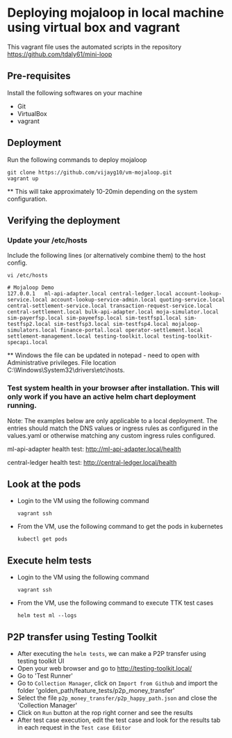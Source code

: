 # Deploying mojaloop in local machine using virtual box and vagrant

This vagrant file uses the automated scripts in the repository https://github.com/tdaly61/mini-loop

## Pre-requisites

Install the following softwares on your machine

- Git
- VirtualBox
- vagrant

## Deployment

Run the following commands to deploy mojaloop

```
git clone https://github.com/vijayg10/vm-mojaloop.git
vagrant up
```
** This will take approximately 10-20min depending on the system configuration.

## Verifying the deployment

### Update your /etc/hosts

Include the following lines (or alternatively combine them) to the host config.
```
vi /etc/hosts
```
```
# Mojaloop Demo
127.0.0.1   ml-api-adapter.local central-ledger.local account-lookup-service.local account-lookup-service-admin.local quoting-service.local central-settlement-service.local transaction-request-service.local central-settlement.local bulk-api-adapter.local moja-simulator.local sim-payerfsp.local sim-payeefsp.local sim-testfsp1.local sim-testfsp2.local sim-testfsp3.local sim-testfsp4.local mojaloop-simulators.local finance-portal.local operator-settlement.local settlement-management.local testing-toolkit.local testing-toolkit-specapi.local
```

** Windows the file can be updated in notepad - need to open with Administrative privileges. File location C:\Windows\System32\drivers\etc\hosts.


### Test system health in your browser after installation. This will only work if you have an active helm chart deployment running.

Note: The examples below are only applicable to a local deployment. The entries should match the DNS values or ingress rules as configured in the values.yaml or otherwise matching any custom ingress rules configured.

ml-api-adapter health test: http://ml-api-adapter.local/health

central-ledger health test: http://central-ledger.local/health

## Look at the pods

- Login to the VM using the following command
  ```
  vagrant ssh
  ```

- From the VM, use the following command to get the pods in kubernetes
  ```
  kubectl get pods
  ```

## Execute helm tests

- Login to the VM using the following command
  ```
  vagrant ssh
  ```

- From the VM, use the following command to execute TTK test cases
  ```
  helm test ml --logs
  ```

## P2P transfer using Testing Toolkit

- After executing the `helm tests`, we can make a P2P transfer using testing toolkit UI
- Open your web browser and go to http://testing-toolkit.local/
- Go to 'Test Runner'
- Go to `Collection Manager`, click on `Import from Github` and import the folder 'golden_path/feature_tests/p2p_money_transfer'
- Select the file `p2p_money_transfer/p2p_happy_path.json` and close the 'Collection Manager'
- Click on `Run` button at the rop right corner and see the results
- After test case execution, edit the test case and look for the results tab in each request in the `Test case Editor`
